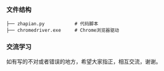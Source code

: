### 文件结构

```
├── zhapian.py           # 代码脚本
├── chromedriver.exe     # Chrome浏览器驱动
```

### 交流学习

如有写的不对或者错误的地方，希望大家指正，相互交流，谢谢。
